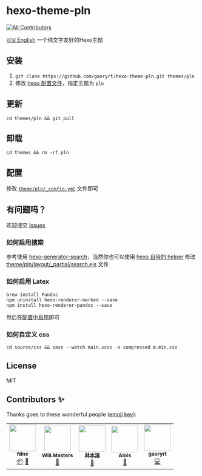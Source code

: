 # hexo-theme-pln
<!-- ALL-CONTRIBUTORS-BADGE:START - Do not remove or modify this section -->
[![All Contributors](https://img.shields.io/badge/all_contributors-5-orange.svg?style=flat-square)](#contributors-)
<!-- ALL-CONTRIBUTORS-BADGE:END -->
[🇬🇧 English](/README.md)
一个纯文字友好的Hexo主题

## 安装
1. `git clone https://github.com/gaoryrt/hexo-theme-pln.git themes/pln`
2. 修改 [hexo 配置文件](https://hexo.io/docs/configuration.html#Extensions)，指定主题为 `pln`

## 更新
`cd themes/pln && git pull`

## 卸载
`cd themes && rm -rf pln`

## 配置
修改 [`theme/pln/_config.yml`](https://github.com/gaoryrt/hexo-theme-pln/blob/master/_config.yml) 文件即可

## 有问题吗？
欢迎提交 [Issues](https://github.com/gaoryrt/hexo-theme-pln/issues)

### 如何启用搜索
参考使用 [hexo-generator-search](https://github.com/wzpan/hexo-generator-search)，当然你也可以使用 [hexo 自带的 helper](https://hexo.io/docs/helpers#search-form) 修改 [theme/pln/layout/_partial/search.ejs](https://github.com/gaoryrt/hexo-theme-pln/blob/master/layout/_partial/search.ejs) 文件

### 如何启用 Latex
```
brew install Pandoc
npm uninstall hexo-renderer-marked --save
npm install hexo-renderer-pandoc --save
```
然后在[配置中启用](https://github.com/gaoryrt/hexo-theme-pln/blob/beecf303914f4b4a76e22026bcc8c3b15c47b6fa/_config.yml#L17)即可

### 如何自定义 css
`cd source/css && sass --watch main.scss -s compressed m.min.css`

## License
MIT

## Contributors ✨

Thanks goes to these wonderful people ([emoji key](https://allcontributors.org/docs/en/emoji-key)):

<!-- ALL-CONTRIBUTORS-LIST:START - Do not remove or modify this section -->
<!-- prettier-ignore-start -->
<!-- markdownlint-disable -->
<table>
  <tr>
    <td align="center"><a href="http://ioliu.cn"><img src="https://avatars2.githubusercontent.com/u/10877162?v=4" width="70px;" alt=""/><br /><sub><b>Nine</b></sub></a><br /><a href="#platform-xCss" title="Packaging/porting to new platform">📦</a> <a href="#tool-xCss" title="Tools">🔧</a></td>
    <td align="center"><a href="https://github.com/willmasters"><img src="https://avatars0.githubusercontent.com/u/743296?v=4" width="70px;" alt=""/><br /><sub><b>Will Masters</b></sub></a><br /><a href="https://github.com/gaoryrt/hexo-theme-pln/issues?q=author%3Awillmasters" title="Bug reports">🐛</a></td>
    <td align="center"><a href="https://linshuirong.cn"><img src="https://avatars1.githubusercontent.com/u/16076993?v=4" width="70px;" alt=""/><br /><sub><b>林水溶</b></sub></a><br /><a href="https://github.com/gaoryrt/hexo-theme-pln/issues?q=author%3AshuiRong" title="Bug reports">🐛</a></td>
    <td align="center"><a href="http://aloisdg.github.io/"><img src="https://avatars2.githubusercontent.com/u/3449303?v=4" width="70px;" alt=""/><br /><sub><b>Alois</b></sub></a><br /><a href="https://github.com/gaoryrt/hexo-theme-pln/issues?q=author%3Aaloisdg" title="Bug reports">🐛</a></td>
    <td align="center"><a href="https://gaoryrt.com"><img src="https://avatars3.githubusercontent.com/u/5306513?v=4" width="70px;" alt=""/><br /><sub><b>gaoryrt</b></sub></a><br /><a href="https://github.com/gaoryrt/hexo-theme-pln/commits?author=gaoryrt" title="Code">💻</a></td>
  </tr>
</table>

<!-- markdownlint-enable -->
<!-- prettier-ignore-end -->
<!-- ALL-CONTRIBUTORS-LIST:END -->
